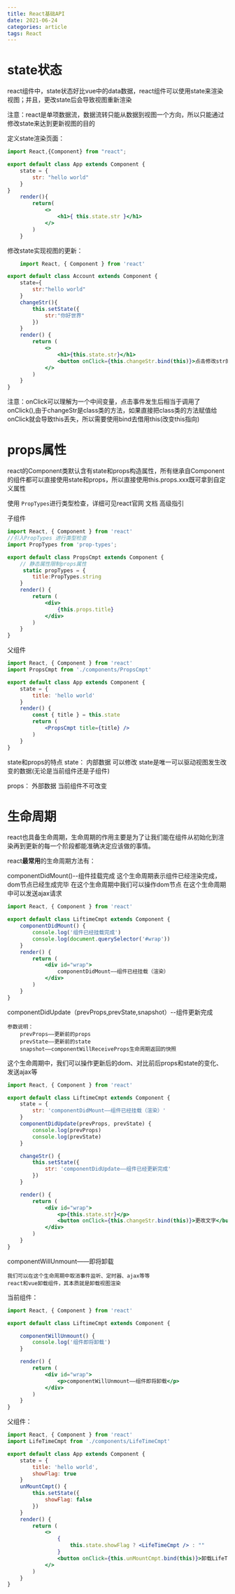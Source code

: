 ```yaml
---
title: React基础API
date: 2021-06-24
categories: article
tags: React
---
```

# state状态

react组件中，state状态好比vue中的data数据，react组件可以使用state来渲染视图；并且，更改state后会导致视图重新渲染

注意：react是单项数据流，数据流转只能从数据到视图一个方向，所以只能通过修改state来达到更新视图的目的

定义state渲染页面：
```jsx
import React,{Component} from "react";

export default class App extends Component {
    state = {
        str: "hello world"
    }
}
    render(){
        return(
            <>
                <h1>{ this.state.str }</h1>
            </>
        )
    }
```
修改state实现视图的更新：

```jsx
    import React, { Component } from 'react'

export default class Account extends Component {
    state={
        str:"hello world"
    }
    changeStr(){
        this.setState({
            str:"你好世界"
        })
    }
    render() {
        return (
            <>
                <h1>{this.state.str}</h1>
                <button onClick={this.changeStr.bind(this)}>点击修改str的值</button>
            </>
        )
    }
}

```
注意：onClick可以理解为一个中间变量，点击事件发生后相当于调用了onClick(),由于changeStr是class类的方法，如果直接把class类的方法赋值给onClick就会导致this丢失，所以需要使用bind去借用this(改变this指向)

# props属性

react的Component类默认含有state和props构造属性，所有继承自Component的组件都可以直接使用state和props，所以直接使用this.props.xxx既可拿到自定义属性

使用 `PropTypes`进行类型检查，详细可见react官网 文档 高级指引

子组件
```jsx
import React, { Component } from 'react'
//引入PropTypes 进行类型检查
import PropTypes from 'prop-types';

export default class PropsCmpt extends Component {
    // 静态属性限制props属性
     static propTypes = {
        title:PropTypes.string
    }
    render() {
        return (
            <div>
                {this.props.title}
            </div>
        )
    }
}
```
父组件
```jsx
import React, { Component } from 'react'
import PropsCmpt from './components/PropsCmpt'

export default class App extends Component {
    state = {
        title: 'hello world'
    }
    render() {
        const { title } = this.state
        return (
            <PropsCmpt title={title} />
        )
    }
}
```
state和props的特点
state：
    内部数据
    可以修改
    state是唯一可以驱动视图发生改变的数据(无论是当前组件还是子组件)

props：
    外部数据
    当前组件不可改变

# 生命周期

react也具备生命周期，生命周期的作用主要是为了让我们能在组件从初始化到渲染再到更新的每一个阶段都能准确决定应该做的事情。

react**最常用**的生命周期方法有：

componentDidMount()--组件挂载完成
    这个生命周期表示组件已经渲染完成，dom节点已经生成完毕
    在这个生命周期中我们可以操作dom节点
    在这个生命周期中可以发送ajax请求

```jsx
import React, { Component } from 'react'

export default class LiftimeCmpt extends Component {
    componentDidMount() {
        console.log('组件已经挂载完成')
        console.log(document.querySelector('#wrap'))
    }
    render() {
        return (
            <div id="wrap">
                componentDidMount——组件已经挂载（渲染）
            </div>
        )
    }
}
```
componentDidUpdate（prevProps,prevState,snapshot）--组件更新完成

    参数说明：
        prevProps——更新前的props
        prevState——更新前的state
        snapshot——componentWillReceiveProps生命周期返回的快照
这个生命周期中，我们可以操作更新后的dom、对比前后props和state的变化、发送ajax等

```jsx
import React, { Component } from 'react'

export default class LiftimeCmpt extends Component {
    state = {
        str: 'componentDidMount——组件已经挂载（渲染）'
    }
    componentDidUpdate(prevProps, prevState) {
        console.log(prevProps)
        console.log(prevState)
    }

    changeStr() {
        this.setState({
            str: 'componentDidUpdate——组件已经更新完成'
        })
    }

    render() {
        return (
            <div id="wrap">
                <p>{this.state.str}</p>
                <button onClick={this.changeStr.bind(this)}>更改文字</button>
            </div>
        )
    }
}
```
componentWillUnmount——即将卸载

    我们可以在这个生命周期中取消事件监听、定时器、ajax等等
    react和vue卸载组件，其本质就是卸载视图渲染

当前组件：
```jsx
import React, { Component } from 'react'

export default class LiftimeCmpt extends Component {

    componentWillUnmount() {
        console.log('组件即将卸载')
    }

    render() {
        return (
            <div id="wrap">
                <p>componentWillUnmount——组件即将卸载</p>
            </div>
        )
    }
}
```
父组件：
```jsx
import React, { Component } from 'react'
import LifeTimeCmpt from './components/LifeTimeCmpt'

export default class App extends Component {
    state = {
        title: 'hello world',
        showFlag: true
    }
    unMountCmpt() {
        this.setState({
            showFlag: false
        })
    }
    render() {
        return (
            <>
                {
                    this.state.showFlag ? <LifeTimeCmpt /> : ""
                }
                <button onClick={this.unMountCmpt.bind(this)}>卸载LifeTimeCmpt</button>
            </>
        )
    }
}
```